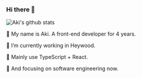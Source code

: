 ### Hi there 👋

![Aki's github stats](https://github-readme-stats.vercel.app/api?username=akiq2016&show_icons=true)

🔭 My name is Aki. A front-end developer for 4 years.

🌱 I’m currently working in Heywood.

👯 Mainly use TypeScript + React.

🤔 And focusing on software engineering now.
